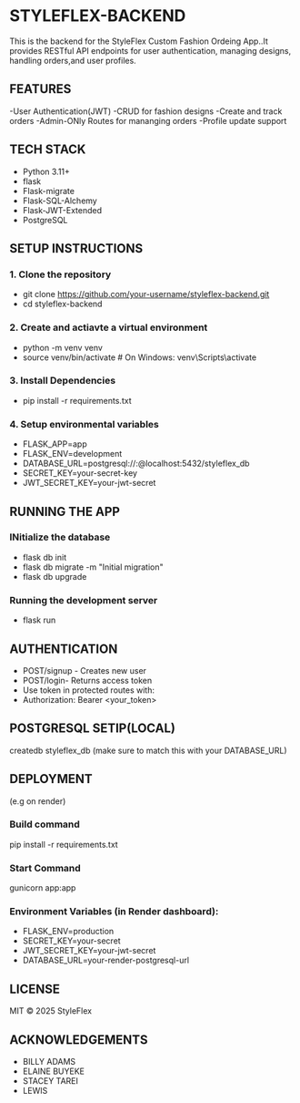 # STYLEFLEX-BACKEND
This is the backend for the StyleFlex Custom Fashion Ordeing App..It provides RESTful API endpoints for user authentication, managing designs, handling orders,and user profiles.

## FEATURES
-User Authentication(JWT)
-CRUD for fashion designs 
-Create and track orders
-Admin-ONly Routes for mananging orders
-Profile update support 

## TECH STACK
- Python 3.11+
- flask 
- Flask-migrate
- Flask-SQL-Alchemy
- Flask-JWT-Extended
- PostgreSQL

## SETUP INSTRUCTIONS 
### 1. Clone the repository
- git clone https://github.com/your-username/styleflex-backend.git
- cd styleflex-backend

### 2. Create and actiavte a virtual environment
- python -m venv venv
- source venv/bin/activate  # On Windows: venv\Scripts\activate

### 3. Install Dependencies
- pip install -r requirements.txt

### 4. Setup environmental variables
- FLASK_APP=app
- FLASK_ENV=development
- DATABASE_URL=postgresql://<username>:<password>@localhost:5432/styleflex_db
- SECRET_KEY=your-secret-key
- JWT_SECRET_KEY=your-jwt-secret

## RUNNING THE APP
### INitialize the database 
- flask db init
- flask db migrate -m "Initial migration"
- flask db upgrade
### Running the development server
- flask run

## AUTHENTICATION
- POST/signup - Creates new user 
- POST/login- Returns access token 
- Use token in protected routes with:
- Authorization: Bearer <your_token>


## POSTGRESQL SETIP(LOCAL)
createdb styleflex_db (make sure to match this with your DATABASE_URL)

## DEPLOYMENT
(e.g on render)
### Build command 
pip install -r requirements.txt
### Start Command
gunicorn app:app
### Environment Variables (in Render dashboard):
- FLASK_ENV=production
- SECRET_KEY=your-secret
- JWT_SECRET_KEY=your-jwt-secret
- DATABASE_URL=your-render-postgresql-url

## LICENSE 
MIT © 2025 StyleFlex

## ACKNOWLEDGEMENTS
- BILLY ADAMS
- ELAINE BUYEKE
- STACEY TAREI
- LEWIS



